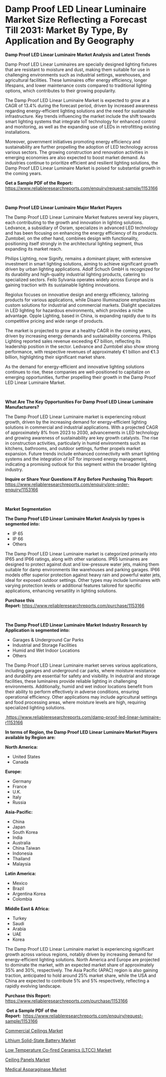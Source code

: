 <p><h1>Damp Proof LED Linear Luminaire Market Size Reflecting a Forecast Till 2031: Market By Type, By Application and By Geography</h1></p><p><strong>Damp Proof LED Linear Luminaire Market Analysis and Latest Trends</strong></p>
<p><p>Damp Proof LED Linear Luminaires are specially designed lighting fixtures that are resistant to moisture and dust, making them suitable for use in challenging environments such as industrial settings, warehouses, and agricultural facilities. These luminaires offer energy efficiency, longer lifespans, and lower maintenance costs compared to traditional lighting options, which contributes to their growing popularity.</p><p>The Damp Proof LED Linear Luminaire Market is expected to grow at a CAGR of 13.4% during the forecast period, driven by increased awareness regarding energy-efficient lighting solutions and the need for sustainable infrastructure. Key trends influencing the market include the shift towards smart lighting systems that integrate IoT technology for enhanced control and monitoring, as well as the expanding use of LEDs in retrofitting existing installations. </p><p>Moreover, government initiatives promoting energy efficiency and sustainability are further propelling the adoption of LED technology across various sectors. The growing construction and renovation activities in emerging economies are also expected to boost market demand. As industries continue to prioritize efficient and resilient lighting solutions, the Damp Proof LED Linear Luminaire Market is poised for substantial growth in the coming years.</p></p>
<p><strong>Get a Sample PDF of the Report:&nbsp;</strong> <a href="https://www.reliableresearchreports.com/enquiry/request-sample/1153166">https://www.reliableresearchreports.com/enquiry/request-sample/1153166</a></p>
<p>&nbsp;</p>
<p><strong>Damp Proof LED Linear Luminaire Major Market Players</strong></p>
<p><p>The Damp Proof LED Linear Luminaire Market features several key players, each contributing to the growth and innovation in lighting solutions. Ledvance, a subsidiary of Osram, specializes in advanced LED technology and has been focusing on enhancing the energy efficiency of its products. Zumtobel, on the other hand, combines design with functionality, positioning itself strongly in the architectural lighting segment, thus expanding its market reach.</p><p>Philips Lighting, now Signify, remains a dominant player, with extensive investment in smart lighting solutions, aiming to achieve significant growth driven by urban lighting applications. Adolf Schuch GmbH is recognized for its durability and high-quality industrial lighting products, catering to specialized sectors. Feilo Sylvania operates widely across Europe and is gaining traction with its sustainable lighting innovations.</p><p>Regiolux focuses on innovative design and energy efficiency, tailoring products for various applications, while Disano Illuminazione emphasizes custom solutions for industrial and commercial markets. Dialight specializes in LED lighting for hazardous environments, which provides a niche advantage. Opple Lighting, based in China, is expanding rapidly due to its competitive pricing and wide range of products.</p><p>The market is projected to grow at a healthy CAGR in the coming years, driven by increasing energy demands and sustainability concerns. Philips Lighting reported sales revenue exceeding €7 billion, reflecting its leadership position in the sector. Ledvance and Zumtobel also show strong performance, with respective revenues of approximately €1 billion and €1.3 billion, highlighting their significant market share.</p><p>As the demand for energy-efficient and innovative lighting solutions continues to rise, these companies are well-positioned to capitalize on emerging opportunities, further propelling their growth in the Damp Proof LED Linear Luminaire Market.</p></p>
<p>&nbsp;</p>
<p><strong>What Are The Key Opportunities For Damp Proof LED Linear Luminaire Manufacturers?</strong></p>
<p><p>The Damp Proof LED Linear Luminaire market is experiencing robust growth, driven by the increasing demand for energy-efficient lighting solutions in commercial and industrial applications. With a projected CAGR of approximately 8% from 2023 to 2030, advancements in LED technology and growing awareness of sustainability are key growth catalysts. The rise in construction activities, particularly in humid environments such as kitchens, bathrooms, and outdoor settings, further propels market expansion. Future trends include enhanced connectivity with smart lighting systems and the integration of IoT for improved energy management, indicating a promising outlook for this segment within the broader lighting industry.</p></p>
<p><strong>Inquire or Share Your Questions If Any Before Purchasing This Report:</strong> <a href="https://www.reliableresearchreports.com/enquiry/pre-order-enquiry/1153166">https://www.reliableresearchreports.com/enquiry/pre-order-enquiry/1153166</a></p>
<p>&nbsp;</p>
<p><strong>Market Segmentation</strong></p>
<p><strong>The Damp Proof LED Linear Luminaire Market Analysis by types is segmented into:</strong></p>
<p><ul><li>IP 65</li><li>IP 66</li><li>Others</li></ul></p>
<p><p>The Damp Proof LED Linear Luminaire market is categorized primarily into IP65 and IP66 ratings, along with other variations. IP65 luminaires are designed to protect against dust and low-pressure water jets, making them suitable for damp environments like warehouses and parking garages. IP66 models offer superior protection against heavy rain and powerful water jets, ideal for exposed outdoor settings. Other types may include luminaires with varying protection levels or additional features tailored for specific applications, enhancing versatility in lighting solutions.</p></p>
<p><strong>Purchase this Report:&nbsp;</strong><a href="https://www.reliableresearchreports.com/purchase/1153166">https://www.reliableresearchreports.com/purchase/1153166</a></p>
<p>&nbsp;</p>
<p><strong>The Damp Proof LED Linear Luminaire Market Industry Research by Application is segmented into:</strong></p>
<p><ul><li>Garages & Underground Car Parks</li><li>Industrial and Storage Facilities</li><li>Humid and Wet Indoor Locations</li><li>Others</li></ul></p>
<p><p>The Damp Proof LED Linear Luminaire market serves various applications, including garages and underground car parks, where moisture resistance and durability are essential for safety and visibility. In industrial and storage facilities, these luminaires provide reliable lighting in challenging environments. Additionally, humid and wet indoor locations benefit from their ability to perform effectively in adverse conditions, ensuring operational efficiency. Other applications may include agricultural settings and food processing areas, where moisture levels are high, requiring specialized lighting solutions.</p></p>
<p><a href="https://www.reliableresearchreports.com/damp-proof-led-linear-luminaire-r1153166">&nbsp;https://www.reliableresearchreports.com/damp-proof-led-linear-luminaire-r1153166</a></p>
<p><strong>In terms of Region, the Damp Proof LED Linear Luminaire Market Players available by Region are:</strong></p>
<p>
    <p> <strong> North America: </strong>
        <ul>
            <li>United States</li>
            <li>Canada</li>
        </ul>
        </p> 
    <p> <strong> Europe: </strong>
        <ul>
            <li>Germany</li>
            <li>France</li>
            <li>U.K.</li>
            <li>Italy</li>
            <li>Russia</li>
        </ul>
        </p> 
    <p> <strong> Asia-Pacific: </strong>
        <ul>
            <li>China</li>
            <li>Japan</li>
            <li>South Korea</li>
            <li>India</li>
            <li>Australia</li>
            <li>China Taiwan</li>
            <li>Indonesia</li>
            <li>Thailand</li>
            <li>Malaysia</li>
        </ul>
        </p> 
    <p> <strong> Latin America: </strong>
        <ul>
            <li>Mexico</li>
            <li>Brazil</li>
            <li>Argentina Korea</li>
            <li>Colombia</li>
        </ul>
        </p> 
    <p> <strong> Middle East & Africa: </strong>
        <ul>
            <li>Turkey</li>
            <li>Saudi</li>
            <li>Arabia</li>
            <li>UAE</li>
            <li>Korea</li>
        </ul>
    </p>
    </p>
<p><p>The Damp Proof LED Linear Luminaire market is experiencing significant growth across various regions, notably driven by increasing demand for energy-efficient lighting solutions. North America and Europe are projected to dominate the market, with an expected market share of approximately 35% and 30%, respectively. The Asia Pacific (APAC) region is also gaining traction, anticipated to hold around 25% market share, while the USA and China are expected to contribute 5% and 5% respectively, reflecting a rapidly evolving landscape.</p></p>
<p><strong>Purchase this Report: </strong><a href="https://www.reliableresearchreports.com/purchase/1153166">https://www.reliableresearchreports.com/purchase/1153166</a></p>
<p>&nbsp;<strong>Get a Sample PDF of the Report:&nbsp;&nbsp;</strong><a href="https://www.reliableresearchreports.com/enquiry/request-sample/1153166">https://www.reliableresearchreports.com/enquiry/request-sample/1153166</a></p>
<p><strong></strong></p>
<p><p><a href="https://www.linkedin.com/pulse/what-driving-global-commercial-ceilings-market-dive-trends-applications-pqefc?trackingId=YJ6%2F1vVFQf6eUKAbty2S4Q%3D%3D">Commercial Ceilings Market</a></p><p><a href="https://github.com/AshikRahman665/Market-Research-Report-List-1/blob/main/lithium-solid-state-battery-market.md">Lithium Solid-State Battery Market</a></p><p><a href="https://issuu.com/reportprime-2/docs/low-temperature-co-fired-ceramics-l_3d5ae086119a59">Low Temperature Co-fired Ceramics (LTCC) Market</a></p><p><a href="https://www.linkedin.com/pulse/navigating-global-ceiling-panels-market-from-trends-strategy-9egwc?trackingId=eFOlDThMSiWTUcG%2B3PDJ1w%3D%3D">Ceiling Panels Market</a></p><p><a href="https://github.com/AfsanaMia652/Market-Research-Report-List-1/blob/main/medical-asparaginase-market.md">Medical Asparaginase Market</a></p></p>